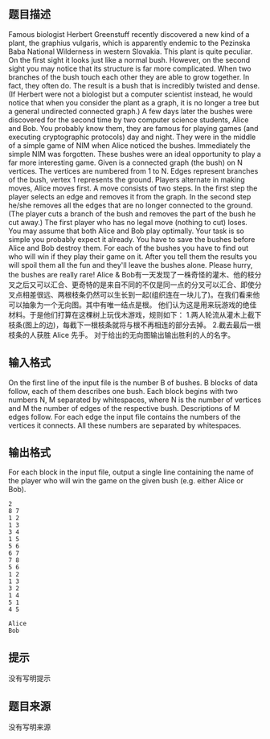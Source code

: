 


## 题目描述
Famous biologist Herbert Greenstuff recently discovered a new kind of a plant, the graphius vulgaris, which is apparently endemic to the Pezinska Baba National Wilderness in western Slovakia. This plant is quite peculiar. On the first sight it looks just like a normal bush. However, on the second sight you may notice that its structure is far more complicated. When two branches of the bush touch each other they are able to grow together. In fact, they often do. The result is a bush that is incredibly twisted and dense. (If Herbert were not a biologist but a computer scientist instead, he would notice that when you consider the plant as a graph, it is no longer a tree but a general undirected connected graph.) 
A few days later the bushes were discovered for the second time by two computer science students, Alice and Bob. You probably know them, they are famous for playing games (and executing cryptographic protocols) day and night. They were in the middle of a simple game of NIM when Alice noticed the bushes. Immediately the simple NIM was forgotten. These bushes were an ideal opportunity to play a far more interesting game. 
Given is a connected graph (the bush) on N vertices. The vertices are numbered from 1 to N. Edges represent branches of the bush, vertex 1 represents the ground. Players alternate in making moves, Alice moves first. A move consists of two steps. In the first step the player selects an edge and removes it from the graph. In the second step he/she removes all the edges that are no longer connected to the ground. (The player cuts a branch of the bush and removes the part of the bush he cut away.) The first player who has no legal move (nothing to cut) loses. You may assume that both Alice and Bob play optimally. 
Your task is so simple you probably expect it already. You have to save the bushes before Alice and Bob destroy them. For each of the bushes you have to find out who will win if they play their game on it. After you tell them the results you will spoil them all the fun and they'll leave the bushes alone. Please hurry, the bushes are really rare! 
Alice & Bob有一天发现了一株奇怪的灌木、他的枝分叉之后又可以汇合、更奇特的是来自不同的不仅是同一点的分叉可以汇合、即使分叉点相差很远、两根枝条仍然可以生长到一起(组织连在一块儿了)。在我们看来他可以抽象为一个无向图。其中有唯一结点是根。 
他们认为这是用来玩游戏的绝佳材料。于是他们打算在这棵树上玩伐木游戏，规则如下： 
1.两人轮流从灌木上截下枝条(图上的边)，每截下一根枝条就将与根不再相连的部分去掉。 
2.截去最后一根枝条的人获胜 
Alice 先手。 
对于给出的无向图输出输出胜利的人的名字。 
## 输入格式
On the first line of the input file is the number B of bushes. B blocks of data follow, each of them describes one bush. 
Each block begins with two numbers N, M separated by whitespaces, where N is the number of vertices and M the number of edges of the respective bush. Descriptions of M edges follow. For each edge the input file contains the numbers of the vertices it connects. All these numbers are separated by whitespaces. 
## 输出格式
For each block in the input file, output a single line containing the name of the player who will win the game on the given bush (e.g. either Alice or Bob). 

```input1
2
8 7
1 2
1 3
3 4
1 5
5 6
6 7
7 8
5 6
1 2
1 3
3 2
1 4
5 1
4 5

```
```output1
Alice
Bob
```

## 提示
没有写明提示
## 题目来源
没有写明来源


